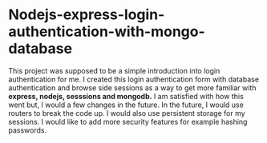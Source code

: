 # Nodejs-express-login-authentication-with-mongo-database
This project was supposed to be a simple introduction into login authentication for me. I created this login authentication form with database authentication and browse side sessions as a way to get more familiar with <b>express, nodejs, sesssions and mongodb.</b> I am satisfied with how this went but, I would a few changes in the future. In the future, I would use routers to break the code up. I would also use persistent storage for my sessions. I would like to add more security features for example hashing passwords.
